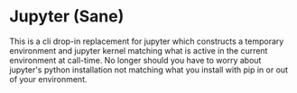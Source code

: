 # Jupyter (Sane)

This is a cli drop-in replacement for jupyter which constructs a temporary environment and jupyter kernel matching what is active in the current environment at call-time. No longer should you have to worry about jupyter's python installation not matching what you install with pip in or out of your environment.
